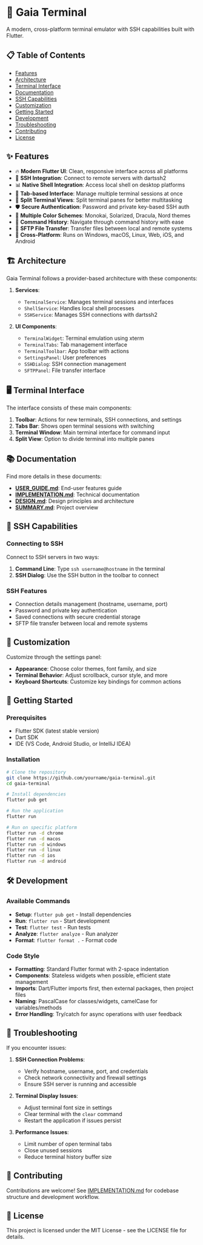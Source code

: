 # 🚀 Gaia Terminal

A modern, cross-platform terminal emulator with SSH capabilities built with Flutter.

## 📋 Table of Contents

- [Features](#features)
- [Architecture](#architecture)
- [Terminal Interface](#terminal-interface)
- [Documentation](#documentation)
- [SSH Capabilities](#ssh-capabilities)
- [Customization](#customization)
- [Getting Started](#getting-started)
- [Development](#development)
- [Troubleshooting](#troubleshooting)
- [Contributing](#contributing)
- [License](#license)

## ✨ Features

- 🔥 **Modern Flutter UI**: Clean, responsive interface across all platforms
- 🔌 **SSH Integration**: Connect to remote servers with dartssh2
- 📊 **Native Shell Integration**: Access local shell on desktop platforms
- 📑 **Tab-based Interface**: Manage multiple terminal sessions at once
- 🔄 **Split Terminal Views**: Split terminal panes for better multitasking
- 🛡️ **Secure Authentication**: Password and private key-based SSH auth
- 🌈 **Multiple Color Schemes**: Monokai, Solarized, Dracula, Nord themes
- 🧠 **Command History**: Navigate through command history with ease
- 📁 **SFTP File Transfer**: Transfer files between local and remote systems
- 📱 **Cross-Platform**: Runs on Windows, macOS, Linux, Web, iOS, and Android

## 🏗️ Architecture

Gaia Terminal follows a provider-based architecture with these components:

1. **Services**:
   - `TerminalService`: Manages terminal sessions and interfaces
   - `ShellService`: Handles local shell processes
   - `SSHService`: Manages SSH connections with dartssh2

2. **UI Components**:
   - `TerminalWidget`: Terminal emulation using xterm
   - `TerminalTabs`: Tab management interface
   - `TerminalToolbar`: App toolbar with actions
   - `SettingsPanel`: User preferences
   - `SSHDialog`: SSH connection management
   - `SFTPPanel`: File transfer interface

## 🖥️ Terminal Interface

The interface consists of these main components:

1. **Toolbar**: Actions for new terminals, SSH connections, and settings
2. **Tabs Bar**: Shows open terminal sessions with switching
3. **Terminal Window**: Main terminal interface for command input
4. **Split View**: Option to divide terminal into multiple panes

## 📚 Documentation

Find more details in these documents:

- **[USER_GUIDE.md](USER_GUIDE.md)**: End-user features guide
- **[IMPLEMENTATION.md](IMPLEMENTATION.md)**: Technical documentation
- **[DESIGN.md](DESIGN.md)**: Design principles and architecture
- **[SUMMARY.md](SUMMARY.md)**: Project overview

## 🔐 SSH Capabilities

### Connecting to SSH

Connect to SSH servers in two ways:

1. **Command Line**: Type `ssh username@hostname` in the terminal
2. **SSH Dialog**: Use the SSH button in the toolbar to connect

### SSH Features

- Connection details management (hostname, username, port)
- Password and private key authentication
- Saved connections with secure credential storage
- SFTP file transfer between local and remote systems

## 🎨 Customization

Customize through the settings panel:

- **Appearance**: Choose color themes, font family, and size
- **Terminal Behavior**: Adjust scrollback, cursor style, and more
- **Keyboard Shortcuts**: Customize key bindings for common actions

## 🚀 Getting Started

### Prerequisites

- Flutter SDK (latest stable version)
- Dart SDK
- IDE (VS Code, Android Studio, or IntelliJ IDEA)

### Installation

```bash
# Clone the repository
git clone https://github.com/yourname/gaia-terminal.git
cd gaia-terminal

# Install dependencies
flutter pub get

# Run the application
flutter run

# Run on specific platform
flutter run -d chrome
flutter run -d macos
flutter run -d windows
flutter run -d linux
flutter run -d ios
flutter run -d android
```

## 🛠️ Development

### Available Commands

- **Setup**: `flutter pub get` - Install dependencies
- **Run**: `flutter run` - Start development
- **Test**: `flutter test` - Run tests
- **Analyze**: `flutter analyze` - Run analyzer
- **Format**: `flutter format .` - Format code

### Code Style

- **Formatting**: Standard Flutter format with 2-space indentation
- **Components**: Stateless widgets when possible, efficient state management
- **Imports**: Dart/Flutter imports first, then external packages, then project files
- **Naming**: PascalCase for classes/widgets, camelCase for variables/methods
- **Error Handling**: Try/catch for async operations with user feedback

## 🔧 Troubleshooting

If you encounter issues:

1. **SSH Connection Problems**:
   - Verify hostname, username, port, and credentials
   - Check network connectivity and firewall settings
   - Ensure SSH server is running and accessible

2. **Terminal Display Issues**:
   - Adjust terminal font size in settings
   - Clear terminal with the `clear` command
   - Restart the application if issues persist

3. **Performance Issues**:
   - Limit number of open terminal tabs
   - Close unused sessions
   - Reduce terminal history buffer size

## 🤝 Contributing

Contributions are welcome! See [IMPLEMENTATION.md](IMPLEMENTATION.md) for codebase structure and development workflow.

## 📜 License

This project is licensed under the MIT License - see the LICENSE file for details.